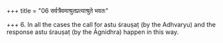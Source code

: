 +++
title = "06 सर्वत्रैवमाश्रुतप्रत्याश्रुते भवतः"

+++
6. In all the cases the call for astu śrauṣaṭ (by the Adhvaryu) and the response astu śrauṣaṭ (by the Āgnidhra) happen in this way.
